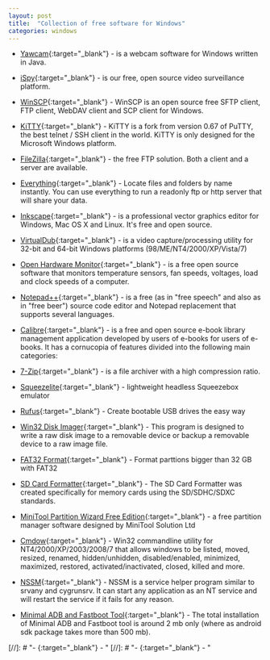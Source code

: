 ```yaml
---
layout: post
title:  "Collection of free software for Windows"
categories: windows 
---
```


- [Yawcam](http://www.yawcam.com/){:target="_blank"} - is a webcam software for Windows written in Java.

- [iSpy](http://www.ispyconnect.com/){:target="_blank"} -  is our free, open source video surveillance platform. 

- [WinSCP](https://winscp.net/){:target="_blank"} - WinSCP is an open source free SFTP client, FTP client, WebDAV client and SCP client for Windows.

- [KiTTY](http://www.9bis.net/kitty/){:target="_blank"} - KiTTY is a fork from version 0.67 of PuTTY, the best telnet / SSH client in the world. KiTTY is only designed for the Microsoft Windows platform.

- [FileZilla](https://filezilla-project.org/){:target="_blank"} - the free FTP solution. Both a client and a server are available.

- [Everything](http://www.voidtools.com){:target="_blank"} - Locate files and folders by name instantly. You can use everything to run a readonly ftp or http server that will share your data.

- [Inkscape](https://inkscape.org){:target="_blank"} - is a professional vector graphics editor for Windows, Mac OS X and Linux. It's free and open source.

- [VirtualDub](http://virtualdub.org/){:target="_blank"} - is a video capture/processing utility for 32-bit and 64-bit Windows platforms (98/ME/NT4/2000/XP/Vista/7)

- [Open Hardware Monitor](http://openhardwaremonitor.org/){:target="_blank"} - is a free open source software that monitors temperature sensors, fan speeds, voltages, load and clock speeds of a computer.

- [Notepad++](https://notepad-plus-plus.org/){:target="_blank"} - is a free (as in "free speech" and also as in "free beer") source code editor and Notepad replacement that supports several languages.

- [Calibre](https://calibre-ebook.com/){:target="_blank"} - is a free and open source e-book library management application developed by users of e-books for users of e-books. It has a cornucopia of features divided into the following main categories:

- [7-Zip](http://www.7-zip.org/){:target="_blank"} - is a file archiver with a high compression ratio.

- [Squeezelite](https://code.google.com/archive/p/squeezelite/downloads){:target="_blank"} - lightweight headless Squeezebox emulator

- [Rufus](https://rufus.akeo.ie/){:target="_blank"} - Create bootable USB drives the easy way

- [Win32 Disk Imager](https://sourceforge.net/projects/win32diskimager/){:target="_blank"} - This program is designed to write a raw disk image to a removable device or backup a removable device to a raw image file.

- [FAT32 Format](http://www.ridgecrop.demon.co.uk/index.htm?guiformat.htm){:target="_blank"} - Format parttions bigger than 32 GB with FAT32

- [SD Card Formatter](https://www.sdcard.org/downloads/formatter_4/){:target="_blank"} - The SD Card Formatter was created specifically for memory cards using the SD/SDHC/SDXC standards.

- [MiniTool Partition Wizard Free Edition](http://www.minitool.com/download-center/partition-manager-download.html){:target="_blank"} - a free partition manager software designed by MiniTool Solution Ltd

- [Cmdow](https://ritchielawrence.github.io/cmdow/){:target="_blank"} - Win32 commandline utility for NT4/2000/XP/2003/2008/7 that allows windows to be listed, moved, resized, renamed, hidden/unhidden, disabled/enabled, minimized, maximized, restored, activated/inactivated, closed, killed and more.

- [NSSM](https://nssm.cc/){:target="_blank"} - NSSM is a service helper program similar to srvany and cygrunsrv.  It can start any application as an NT service and will restart the service if it fails for any reason.

- [Minimal ADB and Fastboot Tool](https://androidmtk.com/download-minimal-adb-and-fastboot-tool){:target="_blank"} - The total installation of Minimal ADB and Fastboot tool is around 2 mb only (where as android sdk package takes more than 500 mb).

[//]: # "- [](){:target="_blank"} - "
[//]: # "- [](){:target="_blank"} - "
   